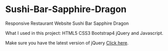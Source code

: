 # Sushi-Bar-Sapphire-Dragon

Responsive Restaurant Website Sushi Bar Sapphire Dragon


What I used in this project: HTML5 CSS3 Bootstrap4 jQuery and Javascript.

Make sure you have the latest version of jQuery
[Click here](https://jquery.com/).

